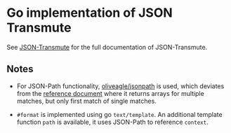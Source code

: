 # Go implementation of JSON Transmute

See [JSON-Transmute](https://github.com/fre-sch/json-transmute) for the full
documentation of JSON-Transmute.

## Notes

* For JSON-Path functionality, [oliveagle/jsonpath](github.com/oliveagle/jsonpath)
  is used, which deviates from the [reference document](https://goessner.net/articles/JsonPath/)
  where it returns arrays for multiple matches, but only first match of single
  matches.

* `#format` is implemented using go `text/template`. An additional template
  function `path` is available, it uses JSON-Path to reference `context`.
